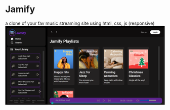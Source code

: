 # Jamify
 a clone of your fav music streaming site using html, css, js (responsive)
 ![Alt text](/final%20product/jamify.png)
